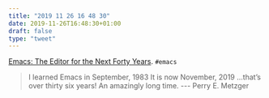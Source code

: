 ```yaml
---
title: "2019 11 26 16 48 30"
date: 2019-11-26T16:48:30+01:00
draft: false
type: "tweet"
---
```

[Emacs: The Editor for the Next Forty Years](https://media.emacsconf.org/2019/26.html). `#emacs`

> I learned Emacs in September, 1983
> It is now November, 2019
> ...that’s over thirty six years!
> An amazingly long time.
> --- Perry E. Metzger

